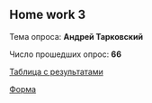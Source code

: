 ## Home work 3
Тема опроса: **Андрей Тарковский**

Число прошедших опрос: **66**

[Таблица с результатами](https://docs.google.com/spreadsheets/d/1TQSJdW5lccfmeV8IUr0tZJ7gTyNAVt6SW35FQJf45BY/edit?usp=sharing)

[Форма](https://docs.google.com/forms/d/e/1FAIpQLSfi6LQ9iPPa0TKIyxGqZrk21-eFry276ehVOB0f-40DLLA1Ww/closedform)

